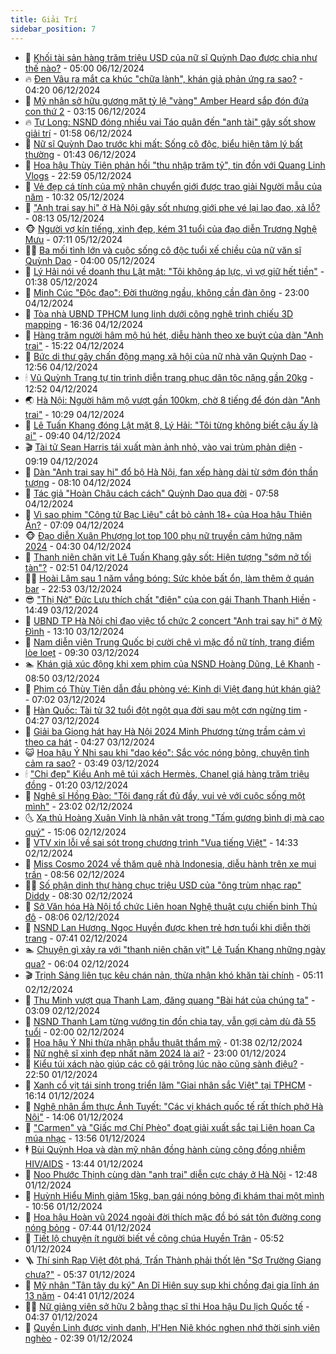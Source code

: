 ```yaml
---
title: Giải Trí
sidebar_position: 7
---
```


<!-- dantri-giai-tri:START -->
- 🤩 [Khối tài sản hàng trăm triệu USD của nữ sĩ Quỳnh Dao được chia như thế nào?](https://dantri.com.vn/giai-tri/khoi-tai-san-hang-tram-trieu-usd-cua-nu-si-quynh-dao-duoc-chia-nhu-the-nao-20241206090915754.htm) - 05:00 06/12/2024
- 🔥 [Đen Vâu ra mắt ca khúc &quot;chữa lành&quot;, khán giả phản ứng ra sao?](https://dantri.com.vn/giai-tri/den-vau-ra-mat-ca-khuc-chua-lanh-khan-gia-phan-ung-ra-sao-20241206090611308.htm) - 04:20 06/12/2024
- 🚀 [Mỹ nhân sở hữu gương mặt tỷ lệ &quot;vàng&quot; Amber Heard sắp đón đứa con thứ 2](https://dantri.com.vn/giai-tri/my-nhan-so-huu-guong-mat-ty-le-vang-amber-heard-sap-don-dua-con-thu-2-20241206100505335.htm) - 03:15 06/12/2024
- 🔥 [Tự Long: NSND đóng nhiều vai Táo quân đến &quot;anh tài&quot; gây sốt show giải trí](https://dantri.com.vn/giai-tri/tu-long-nsnd-dong-nhieu-vai-tao-quan-den-anh-tai-gay-sot-show-giai-tri-20241205231456185.htm) - 01:58 06/12/2024
- 🌈 [Nữ sĩ Quỳnh Dao trước khi mất: Sống cô độc, biểu hiện tâm lý bất thường](https://dantri.com.vn/giai-tri/nu-si-quynh-dao-truoc-khi-mat-song-co-doc-bieu-hien-tam-ly-bat-thuong-20241205100843656.htm) - 01:43 06/12/2024
- 📝 [Hoa hậu Thùy Tiên phản hồi &quot;thu nhập trăm tỷ&quot;, tin đồn với Quang Linh Vlogs](https://dantri.com.vn/giai-tri/hoa-hau-thuy-tien-phan-hoi-thu-nhap-tram-ty-tin-don-voi-quang-linh-vlogs-20241203210455312.htm) - 22:59 05/12/2024
- 💪 [Vẻ đẹp cá tính của mỹ nhân chuyển giới được trao giải Người mẫu của năm](https://dantri.com.vn/giai-tri/ve-dep-ca-tinh-cua-my-nhan-chuyen-gioi-duoc-trao-giai-nguoi-mau-cua-nam-20241205121149604.htm) - 10:32 05/12/2024
- 🤡 [&quot;Anh trai say hi&quot; ở Hà Nội gây sốt nhưng giới phe vé lại lao đao, xả lỗ?](https://dantri.com.vn/giai-tri/anh-trai-say-hi-o-ha-noi-gay-sot-nhung-gioi-phe-ve-lai-lao-dao-xa-lo-20241205102025926.htm) - 08:13 05/12/2024
- 🐵 [Người vợ kín tiếng, xinh đẹp, kém 31 tuổi của đạo diễn Trương Nghệ Mưu](https://dantri.com.vn/giai-tri/nguoi-vo-kin-tieng-xinh-dep-kem-31-tuoi-cua-dao-dien-truong-nghe-muu-20241204103836972.htm) - 07:11 05/12/2024
- 🧑‍🏫 [Ba mối tình lớn và cuộc sống cô độc tuổi xế chiều của nữ văn sĩ Quỳnh Dao](https://dantri.com.vn/giai-tri/ba-moi-tinh-lon-va-cuoc-song-co-doc-tuoi-xe-chieu-cua-nu-van-si-quynh-dao-20241205085618099.htm) - 04:00 05/12/2024
- 💂 [Lý Hải nói về doanh thu Lật mặt: &quot;Tôi không áp lực, vì vợ giữ hết tiền&quot;](https://dantri.com.vn/giai-tri/ly-hai-noi-ve-doanh-thu-lat-mat-toi-khong-ap-luc-vi-vo-giu-het-tien-20241205062543484.htm) - 01:38 05/12/2024
- 🤠 [Minh Cúc &quot;Độc đạo&quot;: Đời thường ngầu, không cần đàn ông](https://dantri.com.vn/giai-tri/minh-cuc-doc-dao-doi-thuong-ngau-khong-can-dan-ong-20241204021014636.htm) - 23:00 04/12/2024
- 🫶 [Tòa nhà UBND TPHCM lung linh dưới công nghệ trình chiếu 3D mapping](https://dantri.com.vn/giai-tri/toa-nha-ubnd-tphcm-lung-linh-duoi-cong-nghe-trinh-chieu-3d-mapping-20241204230047480.htm) - 16:36 04/12/2024
- 🦏 [Hàng trăm người hâm mộ hú hét, diễu hành theo xe buýt của dàn &quot;Anh trai&quot;](https://dantri.com.vn/giai-tri/hang-tram-nguoi-ham-mo-hu-het-dieu-hanh-theo-xe-buyt-cua-dan-anh-trai-20241204200937818.htm) - 15:22 04/12/2024
- 🧰 [Bức di thư gây chấn động mạng xã hội của nữ nhà văn Quỳnh Dao](https://dantri.com.vn/giai-tri/buc-di-thu-gay-chan-dong-mang-xa-hoi-cua-nu-nha-van-quynh-dao-20241204193805061.htm) - 12:56 04/12/2024
- 🕯 [Vũ Quỳnh Trang tự tin trình diễn trang phục dân tộc nặng gần 20kg](https://dantri.com.vn/giai-tri/vu-quynh-trang-tu-tin-trinh-dien-trang-phuc-dan-toc-nang-gan-20kg-20241204193842478.htm) - 12:52 04/12/2024
- 🌏 [Hà Nội: Người hâm mộ vượt gần 100km, chờ 8 tiếng để đón dàn &quot;Anh trai&quot;](https://dantri.com.vn/giai-tri/ha-noi-nguoi-ham-mo-vuot-gan-100km-cho-8-tieng-de-don-dan-anh-trai-20241204155912024.htm) - 10:29 04/12/2024
- 🌈 [Lê Tuấn Khang đóng Lật mặt 8, Lý Hải: &quot;Tôi từng không biết cậu ấy là ai&quot;](https://dantri.com.vn/giai-tri/le-tuan-khang-dong-lat-mat-8-ly-hai-toi-tung-khong-biet-cau-ay-la-ai-20241204162350457.htm) - 09:40 04/12/2024
- 🎬 [Tài tử Sean Harris tái xuất màn ảnh nhỏ, vào vai trùm phản diện](https://dantri.com.vn/giai-tri/tai-tu-sean-harris-tai-xuat-man-anh-nho-vao-vai-trum-phan-dien-20241204144830961.htm) - 09:19 04/12/2024
- 👀 [Dàn &quot;Anh trai say hi&quot; đổ bộ Hà Nội, fan xếp hàng dài từ sớm đón thần tượng](https://dantri.com.vn/giai-tri/dan-anh-trai-say-hi-do-bo-ha-noi-fan-xep-hang-dai-tu-som-don-than-tuong-20241204145400802.htm) - 08:10 04/12/2024
- 🧰 [Tác giả &quot;Hoàn Châu cách cách&quot; Quỳnh Dao qua đời](https://dantri.com.vn/giai-tri/tac-gia-hoan-chau-cach-cach-quynh-dao-qua-doi-20241204145343697.htm) - 07:58 04/12/2024
- 🧰 [Vì sao phim &quot;Công tử Bạc Liêu&quot; cắt bỏ cảnh 18+ của Hoa hậu Thiên Ân?](https://dantri.com.vn/giai-tri/vi-sao-phim-cong-tu-bac-lieu-cat-bo-canh-18-cua-hoa-hau-thien-an-20241203200309428.htm) - 07:09 04/12/2024
- 🐵 [Đạo diễn Xuân Phượng lọt top 100 phụ nữ truyền cảm hứng năm 2024](https://dantri.com.vn/giai-tri/dao-dien-xuan-phuong-lot-top-100-phu-nu-truyen-cam-hung-nam-2024-20241204092035023.htm) - 04:30 04/12/2024
- 🐘 [Thanh niên chăn vịt Lê Tuấn Khang gây sốt: Hiện tượng &quot;sớm nở tối tàn&quot;?](https://dantri.com.vn/giai-tri/thanh-nien-chan-vit-le-tuan-khang-gay-sot-hien-tuong-som-no-toi-tan-20241204092020741.htm) - 02:51 04/12/2024
- 🧑‍💻 [Hoài Lâm sau 1 năm vắng bóng: Sức khỏe bất ổn, làm thêm ở quán bar](https://dantri.com.vn/giai-tri/hoai-lam-sau-1-nam-vang-bong-suc-khoe-bat-on-lam-them-o-quan-bar-20241203110619668.htm) - 22:53 03/12/2024
- 😎 [&quot;Thị Nở&quot; Đức Lưu thích chất &quot;điên&quot; của con gái Thanh Thanh Hiền](https://dantri.com.vn/giai-tri/thi-no-duc-luu-thich-chat-dien-cua-con-gai-thanh-thanh-hien-20241203082903987.htm) - 14:49 03/12/2024
- 🧰 [UBND TP Hà Nội chỉ đạo việc tổ chức 2 concert &quot;Anh trai say hi&quot; ở Mỹ Đình](https://dantri.com.vn/giai-tri/ubnd-tp-ha-noi-chi-dao-viec-to-chuc-2-concert-anh-trai-say-hi-o-my-dinh-20241203200150990.htm) - 13:10 03/12/2024
- 🧰 [Nam diễn viên Trung Quốc bị cười chê vì mặc đồ nữ tính, trang điểm lòe loẹt](https://dantri.com.vn/giai-tri/nam-dien-vien-trung-quoc-bi-cuoi-che-vi-mac-do-nu-tinh-trang-diem-loe-loet-20241203103832973.htm) - 09:30 03/12/2024
- 🏊 [Khán giả xúc động khi xem phim của NSND Hoàng Dũng, Lê Khanh](https://dantri.com.vn/giai-tri/khan-gia-xuc-dong-khi-xem-phim-cua-nsnd-hoang-dung-le-khanh-20241203140912771.htm) - 08:50 03/12/2024
- 🌋 [Phim có Thùy Tiên dẫn đầu phòng vé: Kinh dị Việt đang hút khán giả?](https://dantri.com.vn/giai-tri/phim-co-thuy-tien-dan-dau-phong-ve-kinh-di-viet-dang-hut-khan-gia-20241203124157986.htm) - 07:02 03/12/2024
- 🔭 [Hàn Quốc: Tài tử 32 tuổi đột ngột qua đời sau một cơn ngừng tim](https://dantri.com.vn/giai-tri/han-quoc-tai-tu-32-tuoi-dot-ngot-qua-doi-sau-mot-con-ngung-tim-20241203090413617.htm) - 04:27 03/12/2024
- 📝 [Giải ba Giọng hát hay Hà Nội 2024 Minh Phương từng trầm cảm vì theo ca hát](https://dantri.com.vn/giai-tri/giai-ba-giong-hat-hay-ha-noi-2024-minh-phuong-tung-tram-cam-vi-theo-ca-hat-20241203094037624.htm) - 04:27 03/12/2024
- 😺 [Hoa hậu Ý Nhi sau khi &quot;dao kéo&quot;: Sắc vóc nóng bỏng, chuyện tình cảm ra sao?](https://dantri.com.vn/giai-tri/hoa-hau-y-nhi-sau-khi-dao-keo-sac-voc-nong-bong-chuyen-tinh-cam-ra-sao-20241202154423201.htm) - 03:49 03/12/2024
- 🕯 [&quot;Chị đẹp&quot; Kiều Anh mê túi xách Hermès, Chanel giá hàng trăm triệu đồng](https://dantri.com.vn/giai-tri/chi-dep-kieu-anh-me-tui-xach-hermes-chanel-gia-hang-tram-trieu-dong-20241121151654902.htm) - 01:20 03/12/2024
- 🦄 [Nghệ sĩ Hồng Đào: &quot;Tôi đang rất đủ đầy, vui vẻ với cuộc sống một mình&quot;](https://dantri.com.vn/giai-tri/nghe-si-hong-dao-toi-dang-rat-du-day-vui-ve-voi-cuoc-song-mot-minh-20241202211713416.htm) - 23:02 02/12/2024
- 🌜 [Xạ thủ Hoàng Xuân Vinh là nhân vật trong &quot;Tấm gương bình dị mà cao quý&quot;](https://dantri.com.vn/giai-tri/xa-thu-hoang-xuan-vinh-la-nhan-vat-trong-tam-guong-binh-di-ma-cao-quy-20241202175005099.htm) - 15:06 02/12/2024
- 👹 [VTV xin lỗi về sai sót trong chương trình &quot;Vua tiếng Việt&quot;](https://dantri.com.vn/giai-tri/vtv-xin-loi-ve-sai-sot-trong-chuong-trinh-vua-tieng-viet-20241202184835158.htm) - 14:33 02/12/2024
- 🚀 [Miss Cosmo 2024 về thăm quê nhà Indonesia, diễu hành trên xe mui trần](https://dantri.com.vn/giai-tri/miss-cosmo-2024-ve-tham-que-nha-indonesia-dieu-hanh-tren-xe-mui-tran-20241202154342140.htm) - 08:56 02/12/2024
- 🧑‍💻 [Số phận dinh thự hàng chục triệu USD của &quot;ông trùm nhạc rap&quot; Diddy](https://dantri.com.vn/giai-tri/so-phan-dinh-thu-hang-chuc-trieu-usd-cua-ong-trum-nhac-rap-diddy-20241202094901445.htm) - 08:30 02/12/2024
- 🦩 [Sở Văn hóa Hà Nội tổ chức Liên hoan Nghệ thuật cựu chiến binh Thủ đô](https://dantri.com.vn/giai-tri/so-van-hoa-ha-noi-to-chuc-lien-hoan-nghe-thuat-cuu-chien-binh-thu-do-20241202031414224.htm) - 08:06 02/12/2024
- 💫 [NSND Lan Hương, Ngọc Huyền được khen trẻ hơn tuổi khi diễn thời trang](https://dantri.com.vn/giai-tri/nsnd-lan-huong-ngoc-huyen-duoc-khen-tre-hon-tuoi-khi-dien-thoi-trang-20241202100410436.htm) - 07:41 02/12/2024
- 🏊 [Chuyện gì xảy ra với &quot;thanh niên chăn vịt&quot; Lê Tuấn Khang những ngày qua?](https://dantri.com.vn/giai-tri/chuyen-gi-xay-ra-voi-thanh-nien-chan-vit-le-tuan-khang-nhung-ngay-qua-20241202121615599.htm) - 06:04 02/12/2024
- 🎬 [Trịnh Sảng liên tục kêu chán nản, thừa nhận khó khăn tài chính](https://dantri.com.vn/giai-tri/trinh-sang-lien-tuc-keu-chan-nan-thua-nhan-kho-khan-tai-chinh-20241202105244270.htm) - 05:11 02/12/2024
- 💃 [Thu Minh vượt qua Thanh Lam, đăng quang &quot;Bài hát của chúng ta&quot;](https://dantri.com.vn/giai-tri/thu-minh-vuot-qua-thanh-lam-dang-quang-bai-hat-cua-chung-ta-20241202084239102.htm) - 03:09 02/12/2024
- 🌊 [NSND Thanh Lam từng vướng tin đồn chia tay, vẫn gợi cảm dù đã 55 tuổi](https://dantri.com.vn/giai-tri/nsnd-thanh-lam-tung-vuong-tin-don-chia-tay-van-goi-cam-du-da-55-tuoi-20241130102336541.htm) - 02:00 02/12/2024
- 🧰 [Hoa hậu Ý Nhi thừa nhận phẫu thuật thẩm mỹ](https://dantri.com.vn/giai-tri/hoa-hau-y-nhi-thua-nhan-phau-thuat-tham-my-20241201181629106.htm) - 01:38 02/12/2024
- 🦣 [Nữ nghệ sĩ xinh đẹp nhất năm 2024 là ai?](https://dantri.com.vn/giai-tri/nu-nghe-si-xinh-dep-nhat-nam-2024-la-ai-20241201213228695.htm) - 23:00 01/12/2024
- 🥷 [Kiểu túi xách nào giúp các cô gái trông lúc nào cũng sành điệu?](https://dantri.com.vn/giai-tri/kieu-tui-xach-nao-giup-cac-co-gai-trong-luc-nao-cung-sanh-dieu-20241106204928705.htm) - 22:50 01/12/2024
- 🦏 [Xanh cổ vịt tái sinh trong triển lãm &quot;Giai nhân sắc Việt&quot; tại TPHCM](https://dantri.com.vn/giai-tri/xanh-co-vit-tai-sinh-trong-trien-lam-giai-nhan-sac-viet-tai-tphcm-20241201231429139.htm) - 16:14 01/12/2024
- 🫶 [Nghệ nhân ẩm thực Ánh Tuyết: &quot;Các vị khách quốc tế rất thích phở Hà Nội&quot;](https://dantri.com.vn/giai-tri/nghe-nhan-am-thuc-anh-tuyet-cac-vi-khach-quoc-te-rat-thich-pho-ha-noi-20241201164556061.htm) - 14:06 01/12/2024
- 💼 [&quot;Carmen&quot; và &quot;Giấc mơ Chí Phèo&quot; đoạt giải xuất sắc tại Liên hoan Ca múa nhạc](https://dantri.com.vn/giai-tri/carmen-va-giac-mo-chi-pheo-doat-giai-xuat-sac-tai-lien-hoan-ca-mua-nhac-20241201174454823.htm) - 13:56 01/12/2024
- 🕴 [Bùi Quỳnh Hoa và dàn mỹ nhân đồng hành cùng cộng đồng nhiễm HIV/AIDS](https://dantri.com.vn/giai-tri/bui-quynh-hoa-va-dan-my-nhan-dong-hanh-cung-cong-dong-nhiem-hivaids-20241201164359443.htm) - 13:44 01/12/2024
- 🐲 [Noo Phước Thịnh cùng dàn &quot;anh trai&quot; diễn cực cháy ở Hà Nội](https://dantri.com.vn/giai-tri/noo-phuoc-thinh-cung-dan-anh-trai-dien-cuc-chay-o-ha-noi-20241201191820888.htm) - 12:48 01/12/2024
- 🐘 [Huỳnh Hiểu Minh giảm 15kg, bạn gái nóng bỏng đi khám thai một mình](https://dantri.com.vn/giai-tri/huynh-hieu-minh-giam-15kg-ban-gai-nong-bong-di-kham-thai-mot-minh-20241201101947155.htm) - 10:56 01/12/2024
- 🤭 [Hoa hậu Hoàn vũ 2024 ngoài đời thích mặc đồ bó sát tôn đường cong nóng bỏng](https://dantri.com.vn/giai-tri/hoa-hau-hoan-vu-2024-ngoai-doi-thich-mac-do-bo-sat-ton-duong-cong-nong-bong-20241124030329268.htm) - 07:44 01/12/2024
- 💯 [Tiết lộ chuyện ít người biết về công chúa Huyền Trân](https://dantri.com.vn/giai-tri/tiet-lo-chuyen-it-nguoi-biet-ve-cong-chua-huyen-tran-20241201021106413.htm) - 05:52 01/12/2024
- 🪜 [Thí sinh Rap Việt đột phá, Trấn Thành phải thốt lên &quot;Sợ Trường Giang chưa?&quot;](https://dantri.com.vn/giai-tri/thi-sinh-rap-viet-dot-pha-tran-thanh-phai-thot-len-so-truong-giang-chua-20241201120302804.htm) - 05:37 01/12/2024
- 👹 [Mỹ nhân &quot;Tân tây du ký&quot; An Dĩ Hiên suy sụp khi chồng đại gia lĩnh án 13 năm](https://dantri.com.vn/giai-tri/my-nhan-tan-tay-du-ky-an-di-hien-suy-sup-khi-chong-dai-gia-linh-an-13-nam-20241201113142215.htm) - 04:41 01/12/2024
- 🧑‍🏫 [Nữ giảng viên sở hữu 2 bằng thạc sĩ thi Hoa hậu Du lịch Quốc tế](https://dantri.com.vn/giai-tri/nu-giang-vien-so-huu-2-bang-thac-si-thi-hoa-hau-du-lich-quoc-te-20241201082852633.htm) - 04:37 01/12/2024
- 🐘 [Quyền Linh được vinh danh, H&#39;Hen Niê khóc nghẹn nhớ thời sinh viên nghèo](https://dantri.com.vn/giai-tri/quyen-linh-duoc-vinh-danh-hhen-nie-khoc-nghen-nho-thoi-sinh-vien-ngheo-20241201085153396.htm) - 02:39 01/12/2024<!-- dantri-giai-tri:END -->

